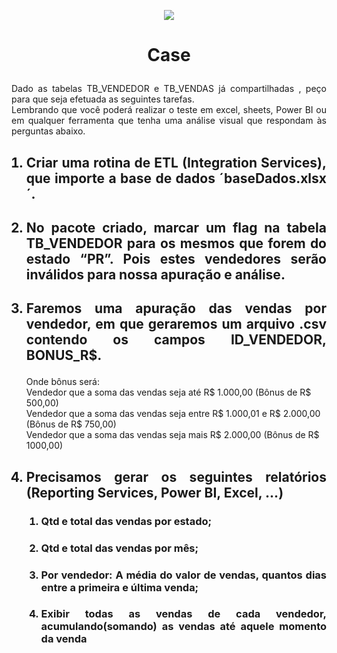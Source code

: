 <p align="center"><img src="https://media-exp1.licdn.com/dms/image/C4D0BAQGb8_oLQ1MyUA/company-logo_200_200/0?e=2159024400&v=beta&t=9B6o6krvcHzXfbzlOijhg2syo_kyGzBMlRmRH8UKBBY"></p>

<h1><b><p align="center">Case</p></b></h1>
<p align="justify">Dado as tabelas TB_VENDEDOR e TB_VENDAS já compartilhadas , peço para que seja efetuada as seguintes tarefas.</br>
Lembrando que você poderá realizar o teste em excel, sheets, Power BI ou em qualquer ferramenta que tenha uma análise visual que respondam às perguntas abaixo.</p>

<ol>
<h2><li><b><p align="justify">Criar uma rotina de ETL (Integration Services), que importe a base de dados ´baseDados.xlsx´.</p></b></li></h2>



<h2><li><b><p align="justify">No pacote criado, marcar um flag na tabela TB_VENDEDOR para os mesmos que forem do estado “PR”. Pois estes vendedores serão inválidos para nossa apuração e análise.</p></b></li></h2>
<h2><li><b><p align="justify">Faremos uma apuração das vendas por vendedor, em que geraremos um arquivo .csv contendo os campos ID_VENDEDOR, BONUS_R$.</p></b></li></h2>
Onde bônus será:</br>
Vendedor que a soma das vendas seja até R$ 1.000,00 (Bônus de R$ 500,00)</br>
Vendedor que a soma das vendas seja entre R$ 1.000,01 e R$ 2.000,00 (Bônus de R$ 750,00)</br>
Vendedor que a soma das vendas seja mais R$ 2.000,00 (Bônus de R$ 1000,00)</br>
<h2><li><b><p align="justify">Precisamos gerar os seguintes relatórios (Reporting Services, Power BI, Excel, ...)</p></b></li></h2>
<ol>
	<h3><li><b><p align="justify">Qtd e total das vendas por estado;</p></b></li></h3>
	<h3><li><b><p align="justify">Qtd e total das vendas por mês;</p></b></li></h3>
	<h3><li><b><p align="justify">Por vendedor: A média do valor de vendas, quantos dias entre a primeira e última venda;</p></b></li></h3>
	<h3><li><b><p align="justify">Exibir todas as vendas de cada vendedor, acumulando(somando) as vendas até aquele momento da venda</p></b></li></h3>
</ol>
</ol>
